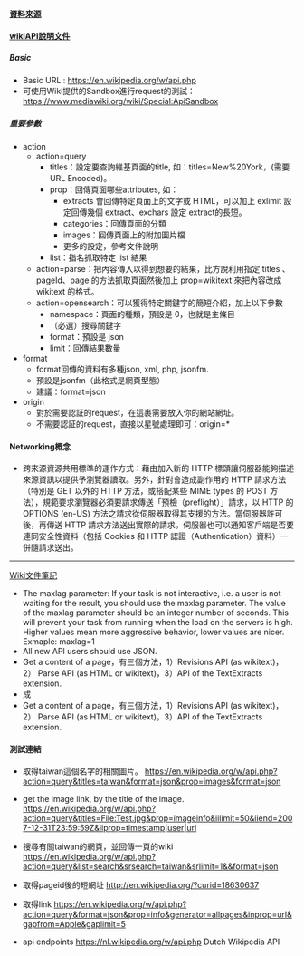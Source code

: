 #### [資料來源](https://ithelp.ithome.com.tw/articles/10196319)
#### [wikiAPI說明文件](https://www.mediawiki.org/wiki/API:Main_page)

##### Basic
- Basic URL : https://en.wikipedia.org/w/api.php
- 可使用Wiki提供的Sandbox進行request的測試： https://www.mediawiki.org/wiki/Special:ApiSandbox

##### 重要參數
- action
  * action=query
    * titles：設定要查詢維基頁面的title, 如：titles=New%20York，(需要URL Encoded)。
    * prop：回傳頁面哪些attributes, 如：
      * extracts 會回傳特定頁面上的文字或 HTML，可以加上 exlimit 設定回傳幾個 extract、exchars 設定 extract的長短。
      * categories：回傳頁面的分類
      * images：回傳頁面上的附加圖片檔
      * 更多的設定，參考文件說明
    * list：指名抓取特定 list 結果
  * action=parse：把內容傳入以得到想要的結果，比方說利用指定 titles 、pageId、page 的方法抓取頁面然後加上 prop=wikitext 來把內容改成wikitext 的格式。
  * action=opensearch：可以獲得特定關鍵字的簡短介紹，加上以下參數
    * namespace：頁面的種類，預設是 0，也就是主條目
    * （必選）搜尋關鍵字
    * format：預設是 json
    * limit：回傳結果數量  
- format
  * format回傳的資料有多種json, xml, php, jsonfm.
  * 預設是jsonfm（此格式是網頁型態）
  * 建議：format=json
- origin
  * 對於需要認証的request，在這裹需要放入你的網站網址。
  * 不需要認証的request，直接以星號處理即可：origin=*


#### Networking概念
- 跨來源資源共用標準的運作方式：藉由加入新的 HTTP 標頭讓伺服器能夠描述來源資訊以提供予瀏覽器讀取。另外，針對會造成副作用的 HTTP 請求方法（特別是 GET 以外的 HTTP 方法，或搭配某些 MIME types 的 POST 方法），規範要求瀏覽器必須要請求傳送「預檢（preflight）」請求，以 HTTP 的 OPTIONS (en-US) 方法之請求從伺服器取得其支援的方法。當伺服器許可後，再傳送 HTTP 請求方法送出實際的請求。伺服器也可以通知客戶端是否要連同安全性資料（包括 Cookies 和 HTTP 認證（Authentication）資料）一併隨請求送出。

***

[Wiki文件筆記](https://www.mediawiki.org/wiki/API:Main_page)

- The maxlag parameter: If your task is not interactive, i.e. a user is not waiting for the result, you should use the maxlag parameter. The value of the maxlag parameter should be an integer number of seconds. This will prevent your task from running when the load on the servers is high. Higher values mean more aggressive behavior, lower values are nicer. Exmaple: maxlag=1
- All new API users should use JSON.
- Get a content of a page，有三個方法，1）Revisions API (as wikitext)，2） Parse API (as HTML or wikitext)，3）API of the TextExtracts extension.
- 成
- Get a content of a page，有三個方法，1）Revisions API (as wikitext)，2） Parse API (as HTML or wikitext)，3）API of the TextExtracts extension.


#### 測試連結

- 取得taiwan這個名字的相關圖片。
https://en.wikipedia.org/w/api.php?action=query&titles=taiwan&format=json&prop=images&format=json

- get the image link, by the title of the image.
https://en.wikipedia.org/w/api.php?action=query&titles=File:Test.jpg&prop=imageinfo&iilimit=50&iiend=2007-12-31T23:59:59Z&iiprop=timestamp|user|url

- 搜尋有關taiwan的網頁，並回傳一頁的wiki 
https://en.wikipedia.org/w/api.php?action=query&list=search&srsearch=taiwan&srlimit=1&&format=json

- 取得pageid後的短網址
http://en.wikipedia.org/?curid=18630637

- 取得link
https://en.wikipedia.org/w/api.php?action=query&format=json&prop=info&generator=allpages&inprop=url&gapfrom=Apple&gaplimit=5

- api endpoints
https://nl.wikipedia.org/w/api.php  Dutch Wikipedia API
